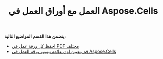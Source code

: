 ﻿---
title: العمل مع أوراق العمل في Aspose.Cells
type: docs
weight: 40
url: /ar/net/working-with-worksheets-in-aspose-cells/
---
**يتضمن هذا القسم المواضيع التالية:** 
- [احفظ كل ورقة عمل في PDF مختلف](/cells/ar/net/save-each-worksheet-to-different-pdf/)
- [قم بتعيين لون علامة تبويب ورقة العمل في Aspose.Cells](/cells/ar/net/set-worksheet-tab-color-in-aspose-cells/)
